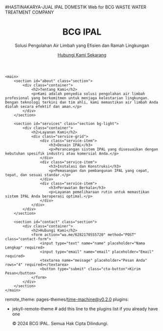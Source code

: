 #HASTINAKARYA-JUAL IPAL DOMESTIK
Web for BCG WASTE WATER TREATMENT COMPANY

<html lang="id">
<head>
    <meta charset="UTF-8">
    <meta name="viewport" content="width=device-width, initial-scale=1.0">
    <title>BCG IPAL - Solusi Pengolahan Air Limbah Terdepan</title>
    <link rel="stylesheet" href="style.css">
</head>
<body>
    <header class="hero">
        <div class="hero-content">
            <h1>BCG IPAL</h1>
            <p>Solusi Pengolahan Air Limbah yang Efisien dan Ramah Lingkungan</p>
            <a href="#contact" class="cta-button">Hubungi Kami Sekarang</a>
        </div>
    </header>

    <main>
        <section id="about" class="section">
            <div class="container">
                <h2>Tentang Kami</h2>
                <p>Kami adalah penyedia solusi pengolahan air limbah profesional yang berkomitmen untuk menjaga kelestarian lingkungan. Dengan teknologi terkini dan tim ahli, kami memastikan air limbah Anda diolah secara efektif dan aman.</p>
            </div>
        </section>

        <section id="services" class="section bg-light">
            <div class="container">
                <h2>Layanan Kami</h2>
                <div class="service-grid">
                    <div class="service-item">
                        <h3>Desain IPAL</h3>
                        <p>Perancangan sistem IPAL yang disesuaikan dengan kebutuhan spesifik industri atau komersial Anda.</p>
                    </div>
                    <div class="service-item">
                        <h3>Instalasi dan Konstruksi</h3>
                        <p>Pemasangan dan pembangunan IPAL yang cepat, tepat, dan sesuai standar.</p>
                    </div>
                    <div class="service-item">
                        <h3>Perawatan Berkala</h3>
                        <p>Layanan pemeliharaan rutin untuk memastikan sistem IPAL Anda beroperasi optimal.</p>
                    </div>
                </div>
            </div>
        </section>

        <section id="contact" class="section">
            <div class="container">
                <h2>Hubungi Kami</h2>
                <form action="wa.me/6282170555720" method="POST" class="contact-form">
                    <input type="text" name="name" placeholder="Nama Lengkap" required>
                    <input type="email" name="email" placeholder="Email" required>
                    <textarea name="message" placeholder="Pesan Anda" rows="4" required></textarea>
                    <button type="submit" class="cta-button">Kirim Pesan</button>
                </form>
            </div>
        </section>
    </main>
remote_theme: pages-themes/time-machine@v0.2.0
plugins:
- jekyll-remote-theme # add this line to the plugins list if you already have one
    <footer>
        <p>&copy; 2024 BCG IPAL. Semua Hak Cipta Dilindungi.</p>
    </footer>
</body>
</html>
